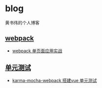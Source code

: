 # blog
黄书伟的个人博客

## [webpack](https://github.com/huangshuwei/blog/labels/webpack)

- [webpack 单页面应用实战](https://github.com/huangshuwei/blog/issues/1)


## [单元测试](https://github.com/huangshuwei/blog/labels/单元测试)

- [karma-mocha-webpack 搭建vue 单元测试](https://github.com/huangshuwei/blog/labels/vue)
